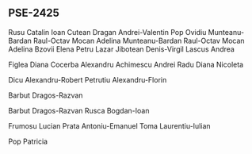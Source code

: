 PSE-2425
-------
Rusu Catalin
Ioan Cutean
Dragan Andrei-Valentin
Pop Ovidiu
Munteanu-Bardan Raul-Octav
Mocan Adelina
Munteanu-Bardan Raul-Octav
Mocan Adelina
Bzovii Elena
Petru Lazar
Jibotean Denis-Virgil
Lascus Andrea


Figlea Diana
Cocerba Alexandru
Achimescu Andrei
Radu Diana Nicoleta

Dicu Alexandru-Robert
Petrutiu Alexandru-Florin

Barbut Dragos-Razvan

Barbut Dragos-Razvan
Rusca Bogdan-Ioan

Frumosu Lucian
Prata Antoniu-Emanuel
Toma Laurentiu-Iulian


Pop Patricia